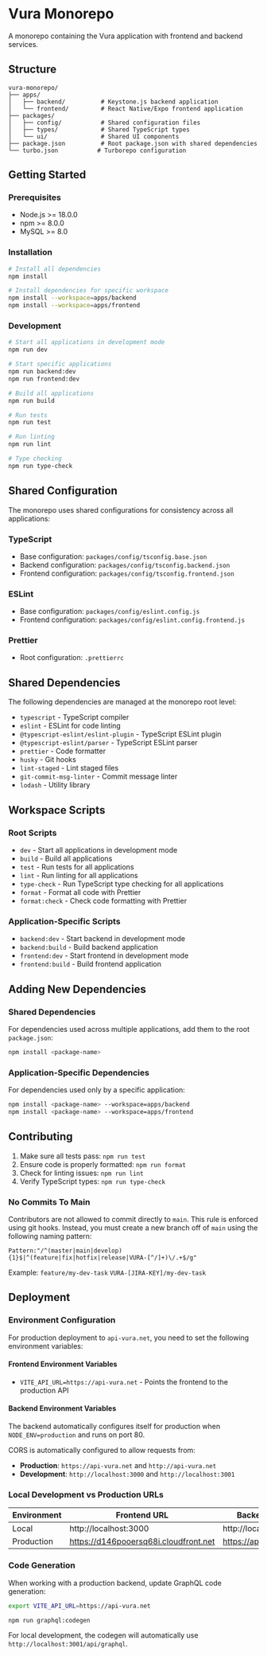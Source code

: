 # Vura Monorepo

A monorepo containing the Vura application with frontend and backend services.

## Structure

```
vura-monorepo/
├── apps/
│   ├── backend/          # Keystone.js backend application
│   └── frontend/         # React Native/Expo frontend application
├── packages/
│   ├── config/           # Shared configuration files
│   ├── types/            # Shared TypeScript types
│   └── ui/               # Shared UI components
├── package.json          # Root package.json with shared dependencies
└── turbo.json           # Turborepo configuration
```

## Getting Started

### Prerequisites

- Node.js >= 18.0.0
- npm >= 8.0.0
- MySQL >= 8.0

### Installation

```bash
# Install all dependencies
npm install

# Install dependencies for specific workspace
npm install --workspace=apps/backend
npm install --workspace=apps/frontend
```

### Development

```bash
# Start all applications in development mode
npm run dev

# Start specific applications
npm run backend:dev
npm run frontend:dev

# Build all applications
npm run build

# Run tests
npm run test

# Run linting
npm run lint

# Type checking
npm run type-check
```

## Shared Configuration

The monorepo uses shared configurations for consistency across all applications:

### TypeScript

- Base configuration: `packages/config/tsconfig.base.json`
- Backend configuration: `packages/config/tsconfig.backend.json`
- Frontend configuration: `packages/config/tsconfig.frontend.json`

### ESLint

- Base configuration: `packages/config/eslint.config.js`
- Frontend configuration: `packages/config/eslint.config.frontend.js`

### Prettier

- Root configuration: `.prettierrc`

## Shared Dependencies

The following dependencies are managed at the monorepo root level:

- `typescript` - TypeScript compiler
- `eslint` - ESLint for code linting
- `@typescript-eslint/eslint-plugin` - TypeScript ESLint plugin
- `@typescript-eslint/parser` - TypeScript ESLint parser
- `prettier` - Code formatter
- `husky` - Git hooks
- `lint-staged` - Lint staged files
- `git-commit-msg-linter` - Commit message linter
- `lodash` - Utility library

## Workspace Scripts

### Root Scripts

- `dev` - Start all applications in development mode
- `build` - Build all applications
- `test` - Run tests for all applications
- `lint` - Run linting for all applications
- `type-check` - Run TypeScript type checking for all applications
- `format` - Format all code with Prettier
- `format:check` - Check code formatting with Prettier

### Application-Specific Scripts

- `backend:dev` - Start backend in development mode
- `backend:build` - Build backend application
- `frontend:dev` - Start frontend in development mode
- `frontend:build` - Build frontend application

## Adding New Dependencies

### Shared Dependencies

For dependencies used across multiple applications, add them to the root `package.json`:

```bash
npm install <package-name>
```

### Application-Specific Dependencies

For dependencies used only by a specific application:

```bash
npm install <package-name> --workspace=apps/backend
npm install <package-name> --workspace=apps/frontend
```

## Contributing

1. Make sure all tests pass: `npm run test`
2. Ensure code is properly formatted: `npm run format`
3. Check for linting issues: `npm run lint`
4. Verify TypeScript types: `npm run type-check`

### No Commits To Main

Contributors are not allowed to commit directly to `main`. This rule is enforced using git hooks. Instead, you must create a new branch off of `main` using the following naming pattern:

```
Pattern:"/^(master|main|develop){1}$|^(feature|fix|hotfix|release|VURA-[^/]+)\/.+$/g"
```

Example:
`feature/my-dev-task`
`VURA-[JIRA-KEY]/my-dev-task`

## Deployment

### Environment Configuration

For production deployment to `api-vura.net`, you need to set the following environment variables:

#### Frontend Environment Variables

- `VITE_API_URL=https://api-vura.net` - Points the frontend to the production API

#### Backend Environment Variables

The backend automatically configures itself for production when `NODE_ENV=production` and runs on port 80.

CORS is automatically configured to allow requests from:

- **Production**: `https://api-vura.net` and `http://api-vura.net`
- **Development**: `http://localhost:3000` and `http://localhost:3001`

### Local Development vs Production URLs

| Environment | Frontend URL                          | Backend URL           | GraphQL Endpoint                  |
| ----------- | ------------------------------------- | --------------------- | --------------------------------- |
| Local       | http://localhost:3000                 | http://localhost:3001 | http://localhost:3001/api/graphql |
| Production  | https://d146pooersq68i.cloudfront.net | https://api-vura.net  | https://api-vura.net/api/graphql  |

### Code Generation

When working with a production backend, update GraphQL code generation:

```bash
export VITE_API_URL=https://api-vura.net

npm run graphql:codegen
```

For local development, the codegen will automatically use `http://localhost:3001/api/graphql`.
